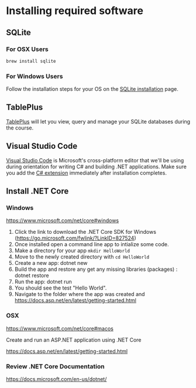 # Installing required software

## SQLite

### For OSX Users

```sh
brew install sqlite
```

### For Windows Users

Follow the installation steps for your OS on the [SQLite installation](https://www.tutorialspoint.com/sqlite/sqlite_installation.htm) page.

## TablePlus

[TablePlus](https://tableplus.io/) will let you view, query and manage your SQLite databases during the course.

## Visual Studio Code

[Visual Studio Code](https://code.visualstudio.com/download) is Microsoft's cross-platform editor that we'll be using during orientation for writing C# and building .NET applications. Make sure you add the [C# extension](https://code.visualstudio.com/Docs/languages/csharp) immediately after installation completes.

## Install .NET Core

### Windows

https://www.microsoft.com/net/core#windows

  1. Click the link to download the .NET Core SDK for Windows (https://go.microsoft.com/fwlink/?LinkID=827524)
  1. Once installed open a command line app to intialize some code.
  1. Make a directory for your app `mkdir HelloWorld`
  1. Move to the newly created directory with `cd HelloWorld`
  1. Create a new app: dotnet new
  1. Build the app and restore any get any missing libraries (packages) : dotnet restore
  1. Run the app: dotnet run
  1. You should see the test "Hello World".
  1. Navigate to the folder where the app was created and https://docs.asp.net/en/latest/getting-started.html

### OSX

https://www.microsoft.com/net/core#macos

Create and run an ASP.NET application using .NET Core

https://docs.asp.net/en/latest/getting-started.html

### Review .NET Core Documentation

https://docs.microsoft.com/en-us/dotnet/
